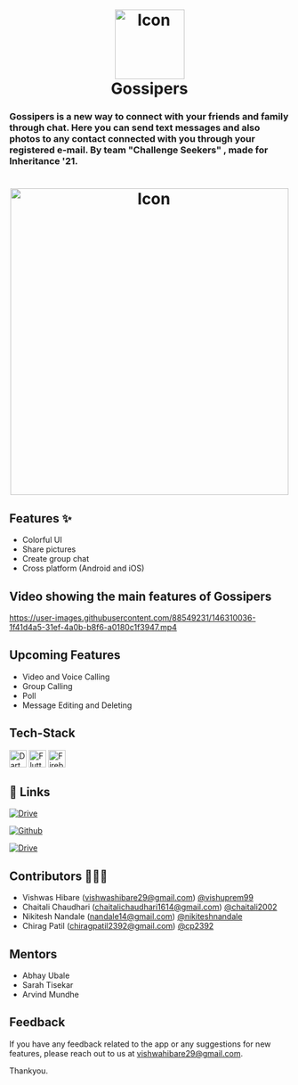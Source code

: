 <h1 align="center">
  <a href="https://github.com/vishuprem99/Gossipers-">
    <img src="https://github.com/cp2392/appicon/blob/main/app_icon.png" alt="Icon" width="125" height="125">
  </a>
  <br>
  Gossipers
  </a>
</h1>



<h3 align="centre">
Gossipers is a new way to connect with your friends and family through chat.
Here you can send text messages and also photos to any contact connected with you through your registered e-mail. By team "Challenge Seekers" , made for Inheritance '21.
</h3>

<h1 align="center">
<img src="https://user-images.githubusercontent.com/90517690/146311079-8066a494-8b10-41df-9e3f-239a89254550.gif" alt="Icon" width="500" height="550">
</h1>




## Features ✨

- Colorful UI
- Share pictures
- Create group chat
- Cross platform (Android and iOS)

## Video showing the main features of Gossipers


https://user-images.githubusercontent.com/88549231/146310036-1f41d4a5-31ef-4a0b-b8f6-a0180c1f3947.mp4


## Upcoming Features

- Video and Voice Calling
- Group Calling
- Poll
- Message Editing and Deleting



## Tech-Stack


<a href="https://dart.dev/" title="Dart"><img src="https://github.com/get-icon/geticon/blob/master/icons/dart.svg" alt="Dart" width="31px" height="31px"></a>
<a href="https://flutter.dev/?gclid=Cj0KCQiAweaNBhDEARIsAJ5hwbfSKaydGl1kSYZmf58oKXi-Js2nXW3QreLKB5hA1mgRD0Kk6dxah2gaAh9JEALw_wcB&gclsrc=aw.ds" title="Flutter"><img src="https://github.com/get-icon/geticon/blob/master/icons/flutter.svg" alt="Flutter" width="31px" height="31px"></a>
<a href="https://firebase.google.com/" title="Firebase"><img src="https://github.com/get-icon/geticon/blob/master/icons/firebase.svg" alt="Firebase" width="31px" height="31px"></a>











## 🔗 Links
[![Drive](https://img.shields.io/badge/download_apk-1DA1F2?style=for-the-badge&logo=android&logoColor=white)](https://drive.google.com/uc?export=download&id=1KyMAgAS3c0rn_pEwiWhSmCPDScXpyrcq)

[![Github](https://img.shields.io/badge/github_repo_link-1DA1F2?style=for-the-badge&logo=github&logoColor=white)](https://github.com/vishuprem99/Gossipers-)



[![Drive](https://img.shields.io/badge/Screenshots-1DA1F2?style=for-the-badge&logo=googledrive&logoColor=white)](https://drive.google.com/drive/folders/1q5jqe7uw-3IVV9adIsyay8Rs9Tbo2Ul0?usp=sharing)






<!-- ![splash](https://user-images.githubusercontent.com/90517690/146311079-8066a494-8b10-41df-9e3f-239a89254550.gif) -->


## Contributors 🧑🏻‍💻

- Vishwas Hibare (vishwashibare29@gmail.com) [@vishuprem99](https://github.com/vishuprem99)
- Chaitali Chaudhari (chaitalichaudhari1614@gmail.com) [@chaitali2002](https://github.com/chaitali2002)
- Nikitesh Nandale (nandale14@gmail.com) [@nikiteshnandale](https://github.com/nikiteshnandale)
- Chirag Patil (chiragpatil2392@gmail.com) [@cp2392](https://github.com/cp2392)









## Mentors

- Abhay Ubale
- Sarah Tisekar
- Arvind Mundhe


## Feedback

If you have any feedback related to the app or any suggestions for new features, please reach out to us at vishwahibare29@gmail.com.

Thankyou.
